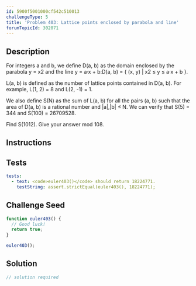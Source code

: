 ```yaml
---
id: 5900f5001000cf542c510013
challengeType: 5
title: 'Problem 403: Lattice points enclosed by parabola and line'
forumTopicId: 302071
---
```


## Description
<section id='description'>
For integers a and b, we define D(a, b) as the domain enclosed by the parabola y = x2 and the line y = a·x + b:D(a, b) = { (x, y) | x2 ≤ y ≤ a·x + b }.


L(a, b) is defined as the number of lattice points contained in D(a, b).
For example, L(1, 2) = 8 and L(2, -1) = 1.


We also define S(N) as the sum of L(a, b) for all the pairs (a, b) such that the area of D(a, b) is a rational number and |a|,|b| ≤ N.
We can verify that S(5) = 344 and S(100) = 26709528.


Find S(1012). Give your answer mod 108.
</section>

## Instructions
<section id='instructions'>

</section>

## Tests
<section id='tests'>

```yml
tests:
  - text: <code>euler403()</code> should return 18224771.
    testString: assert.strictEqual(euler403(), 18224771);

```

</section>

## Challenge Seed
<section id='challengeSeed'>

<div id='js-seed'>

```js
function euler403() {
  // Good luck!
  return true;
}

euler403();
```

</div>



</section>

## Solution
<section id='solution'>

```js
// solution required
```

</section>
